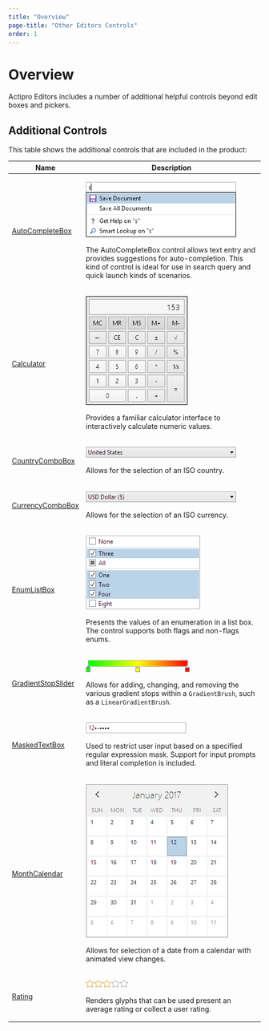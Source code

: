 ```yaml
---
title: "Overview"
page-title: "Other Editors Controls"
order: 1
---
```

# Overview

Actipro Editors includes a number of additional helpful controls beyond edit boxes and pickers.

## Additional Controls

This table shows the additional controls that are included in the product:

<table>
<thead>

<tr>
<th>Name</th>
<th>Description</th>
</tr>

</thead>
<tbody>

<tr>
<td>

[AutoCompleteBox](autocompletebox.md)

</td>
<td>

![Screenshot](../images/autocompletebox.png)

The AutoCompleteBox control allows text entry and provides suggestions for auto-completion.  This kind of control is ideal for use in search query and quick launch kinds of scenarios.

</td>
</tr>

<tr>
<td>

[Calculator](calculator.md)

</td>
<td>

![Screenshot](../images/calculator.png)

Provides a familiar calculator interface to interactively calculate numeric values.

</td>
</tr>

<tr>
<td>

[CountryComboBox](countrycombobox.md)

</td>
<td>

![Screenshot](../images/countrycombobox-closed.png)

Allows for the selection of an ISO country.

</td>
</tr>

<tr>
<td>

[CurrencyComboBox](currencycombobox.md)

</td>
<td>

![Screenshot](../images/currencycombobox-closed.png)

Allows for the selection of an ISO currency.

</td>
</tr>

<tr>
<td>

[EnumListBox](enumlistbox.md)

</td>
<td>

![Screenshot](../images/enumlistbox-flags.png)

Presents the values of an enumeration in a list box.  The control supports both flags and non-flags enums.

</td>
</tr>

<tr>
<td>

[GradientStopSlider](gradientstopslider.md)

</td>
<td>

![Screenshot](../images/gradientstopslider.png)

Allows for adding, changing, and removing the various gradient stops within a `GradientBrush`, such as a `LinearGradientBrush`.

</td>
</tr>

<tr>
<td>

[MaskedTextBox](maskedtextbox.md)

</td>
<td>

![Screenshot](../images/maskedtextbox.png)

Used to restrict user input based on a specified regular expression mask.  Support for input prompts and literal completion is included.

</td>
</tr>

<tr>
<td>

[MonthCalendar](monthcalendar.md)

</td>
<td>

![Screenshot](../images/monthcalendar-month-view.png)

Allows for selection of a date from a calendar with animated view changes.

</td>
</tr>

<tr>
<td>

[Rating](rating.md)

</td>
<td>

![Screenshot](../images/rating.png)

Renders glyphs that can be used present an average rating or collect a user rating.

</td>
</tr>

</tbody>
</table>
